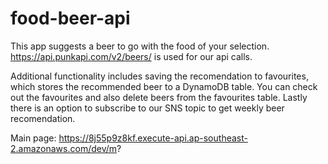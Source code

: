 # food-beer-api

This app suggests a beer to go with the food of your selection.
https://api.punkapi.com/v2/beers/ is used for our api calls.

Additional functionality includes saving the recomendation to favourites, which
stores the recommended beer to a DynamoDB table.
You can check out the favourites and also delete beers from the favourites table.
Lastly there is an option to subscribe to our SNS topic to get weekly beer recomendation.

Main page: https://8j55p9z8kf.execute-api.ap-southeast-2.amazonaws.com/dev/m? 